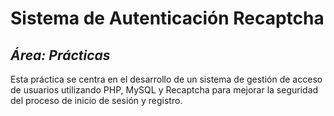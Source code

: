 # Sistema de Autenticación Recaptcha
## _Área: Prácticas_
Esta práctica se centra en el desarrollo de un sistema de gestión de acceso de usuarios utilizando PHP, MySQL y Recaptcha para mejorar la seguridad del proceso de inicio de sesión y registro.
